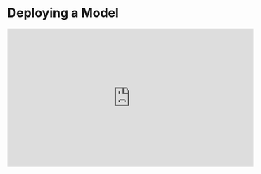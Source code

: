 # Deploying a Model

<iframe width="560" height="315" src="https://www.youtube.com/embed/oAS8pzScdUM" title="YouTube video player" frameborder="0" allow="accelerometer; autoplay; clipboard-write; encrypted-media; gyroscope; picture-in-picture" allowfullscreen></iframe>